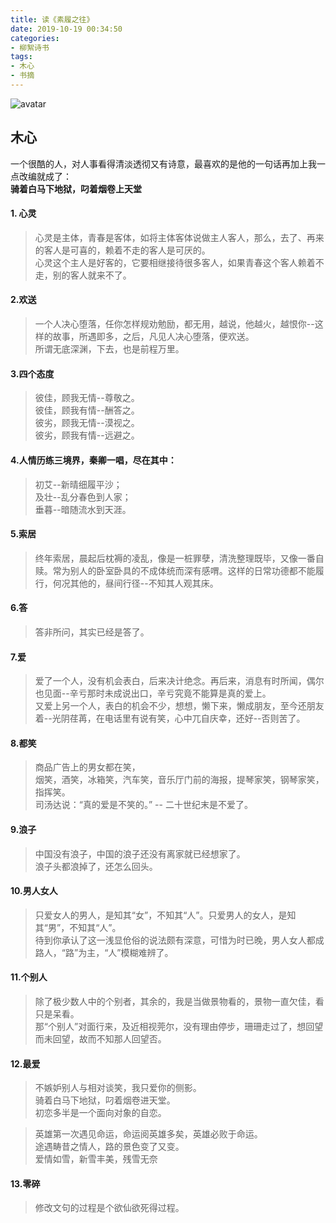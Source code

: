 ```yaml
---
title: 读《素履之往》
date: 2019-10-19 00:34:50
categories:
- 柳絮诗书
tags: 
- 木心
- 书摘
---
```

![avatar](https://ftp.bmp.ovh/imgs/2019/10/71028afe4b6990a3.jpg)

木心
---
一个很酷的人，对人事看得清淡透彻又有诗意，最喜欢的是他的一句话再加上我一点改编就成了：  
**骑着白马下地狱，叼着烟卷上天堂**


#### 1. 心灵

>心灵是主体，青春是客体，如将主体客体说做主人客人，那么，去了、再来的客人是可喜的，赖着不走的客人是可厌的。  
>心灵这个主人是好客的，它要相继接待很多客人，如果青春这个客人赖着不走，别的客人就来不了。

#### 2.欢送

>一个人决心堕落，任你怎样规劝勉励，都无用，越说，他越火，越恨你--这样的故事，所遇即多，之后，凡见人决心堕落，便欢送。  
>所谓无底深渊，下去，也是前程万里。
<!-- more -->
#### 3.四个态度

>彼佳，顾我无情--尊敬之。  
>彼佳，顾我有情--酬答之。  
>彼劣，顾我无情--漠视之。  
>彼劣，顾我有情--远避之。

#### 4.人情历练三境界，秦卿一唱，尽在其中：

> 初艾--新晴细履平沙；  
> 及壮--乱分春色到人家；  
> 垂暮--暗随流水到天涯。

#### 5.索居

> 终年索居，晨起后枕褥的凌乱，像是一桩罪孽，清洗整理既毕，又像一番自赎。常为别人的卧室卧具的不成体统而深有感喟。这样的日常功德都不能履行，何况其他的，昼间行径--不知其人观其床。      

#### 6.答

> 答非所问，其实已经是答了。

#### 7.爱

> 爱了一个人，没有机会表白，后来决计绝念。再后来，消息有时所闻，偶尔也见面--辛亏那时未成说出口，辛亏究竟不能算是真的爱上。  
> 又爱上另一个人，表白的机会不少，想想，懒下来，懒成朋友，至今还朋友着--光阴荏苒，在电话里有说有笑，心中兀自庆幸，还好--否则苦了。  

#### 8.都笑

> 商品广告上的男女都在笑，  
> 烟笑，酒笑，冰箱笑，汽车笑，音乐厅门前的海报，提琴家笑，钢琴家笑，指挥笑。  
> 司汤达说：“真的爱是不笑的。” -- 二十世纪末是不爱了。

#### 9.浪子

> 中国没有浪子，中国的浪子还没有离家就已经想家了。  
> 浪子头都浪掉了，还怎么回头。  

#### 10.男人女人

> 只爱女人的男人，是知其“女”，不知其“人”。只爱男人的女人，是知其“男”，不知其“人”。  
> 待到你承认了这一浅显伧俗的说法颇有深意，可惜为时已晚，男人女人都成路人，“路”为主，“人”模糊难辨了。  

#### 11.个别人

> 除了极少数人中的个别者，其余的，我是当做景物看的，景物一直欠佳，看只是呆看。  
> 那“个别人”对面行来，及近相视莞尔，没有理由停步，珊珊走过了，想回望而未回望，故而不知那人回望否。        

#### 12.最爱

> 不嫉妒别人与相对谈笑，我只爱你的侧影。   
> 骑着白马下地狱，叼着烟卷进天堂。   
> 初恋多半是一个面向对象的自恋。   
  
> 英雄第一次遇见命运，命运阅英雄多矣，英雄必败于命运。  
> 途遇畴昔之情人，路的景色变了又变。  
> 爱情如雪，新雪丰美，残雪无奈   

#### 13.零碎

> 修改文句的过程是个欲仙欲死得过程。   